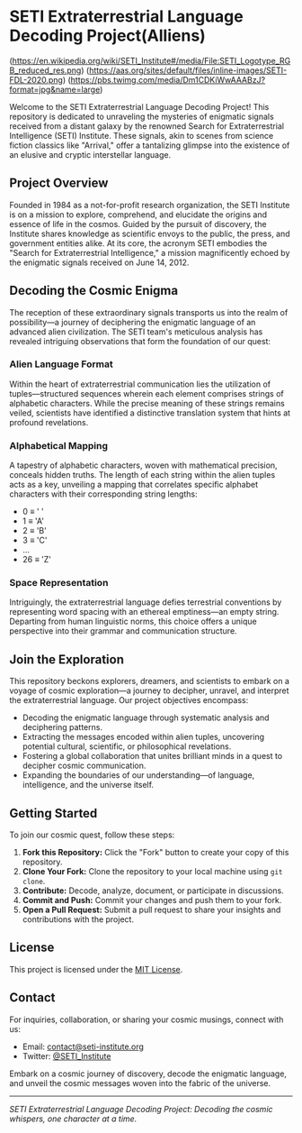 # SETI Extraterrestrial Language Decoding Project(Alliens)

(https://en.wikipedia.org/wiki/SETI_Institute#/media/File:SETI_Logotype_RGB_reduced_res.png)
(https://aas.org/sites/default/files/inline-images/SETI-FDL-2020.png)
(https://pbs.twimg.com/media/Dm1CDKiWwAAABzJ?format=jpg&name=large)

Welcome to the SETI Extraterrestrial Language Decoding Project! This repository is dedicated to unraveling the mysteries of enigmatic signals received from a distant galaxy by the renowned Search for Extraterrestrial Intelligence (SETI) Institute. These signals, akin to scenes from science fiction classics like "Arrival," offer a tantalizing glimpse into the existence of an elusive and cryptic interstellar language.

## Project Overview

Founded in 1984 as a not-for-profit research organization, the SETI Institute is on a mission to explore, comprehend, and elucidate the origins and essence of life in the cosmos. Guided by the pursuit of discovery, the Institute shares knowledge as scientific envoys to the public, the press, and government entities alike. At its core, the acronym SETI embodies the "Search for Extraterrestrial Intelligence," a mission magnificently echoed by the enigmatic signals received on June 14, 2012.

## Decoding the Cosmic Enigma

The reception of these extraordinary signals transports us into the realm of possibility—a journey of deciphering the enigmatic language of an advanced alien civilization. The SETI team's meticulous analysis has revealed intriguing observations that form the foundation of our quest:

### Alien Language Format

Within the heart of extraterrestrial communication lies the utilization of tuples—structured sequences wherein each element comprises strings of alphabetic characters. While the precise meaning of these strings remains veiled, scientists have identified a distinctive translation system that hints at profound revelations.

### Alphabetical Mapping

A tapestry of alphabetic characters, woven with mathematical precision, conceals hidden truths. The length of each string within the alien tuples acts as a key, unveiling a mapping that correlates specific alphabet characters with their corresponding string lengths:

- 0 ≡ ' '
- 1 ≡ 'A'
- 2 ≡ 'B'
- 3 ≡ 'C'
- ...
- 26 ≡ 'Z'

### Space Representation

Intriguingly, the extraterrestrial language defies terrestrial conventions by representing word spacing with an ethereal emptiness—an empty string. Departing from human linguistic norms, this choice offers a unique perspective into their grammar and communication structure.

## Join the Exploration

This repository beckons explorers, dreamers, and scientists to embark on a voyage of cosmic exploration—a journey to decipher, unravel, and interpret the extraterrestrial language. Our project objectives encompass:

- Decoding the enigmatic language through systematic analysis and deciphering patterns.
- Extracting the messages encoded within alien tuples, uncovering potential cultural, scientific, or philosophical revelations.
- Fostering a global collaboration that unites brilliant minds in a quest to decipher cosmic communication.
- Expanding the boundaries of our understanding—of language, intelligence, and the universe itself.

## Getting Started

To join our cosmic quest, follow these steps:

1. **Fork this Repository:** Click the "Fork" button to create your copy of this repository.
2. **Clone Your Fork:** Clone the repository to your local machine using `git clone`.
3. **Contribute:** Decode, analyze, document, or participate in discussions.
4. **Commit and Push:** Commit your changes and push them to your fork.
5. **Open a Pull Request:** Submit a pull request to share your insights and contributions with the project.

## License

This project is licensed under the [MIT License](LICENSE).

## Contact

For inquiries, collaboration, or sharing your cosmic musings, connect with us:

- Email: contact@seti-institute.org
- Twitter: [@SETI_Institute](https://twitter.com/SETI_Institute)

Embark on a cosmic journey of discovery, decode the enigmatic language, and unveil the cosmic messages woven into the fabric of the universe.

---
*SETI Extraterrestrial Language Decoding Project: Decoding the cosmic whispers, one character at a time.*
